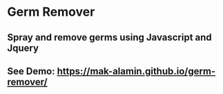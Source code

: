 # Germ Remover
## Spray and remove germs using Javascript and Jquery

## See Demo: https://mak-alamin.github.io/germ-remover/
